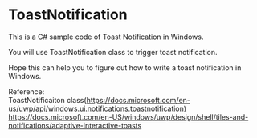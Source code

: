 # ToastNotification
This is a C# sample code of Toast Notification in Windows.  

You will use ToastNotification class to trigger toast notification.  

Hope this can help you to figure out how to write a toast notification in Windows.  



Reference:  
ToastNotificaiton class(https://docs.microsoft.com/en-us/uwp/api/windows.ui.notifications.toastnotification)  
https://docs.microsoft.com/en-US/windows/uwp/design/shell/tiles-and-notifications/adaptive-interactive-toasts
